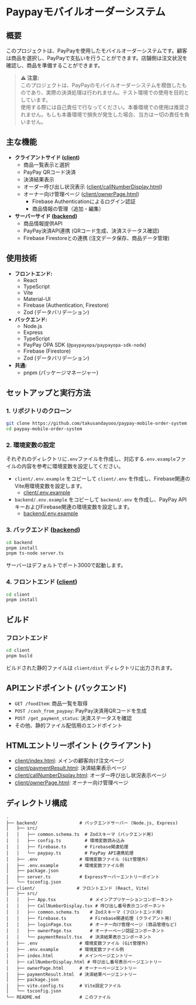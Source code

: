 # Paypayモバイルオーダーシステム

## 概要

このプロジェクトは、PayPayを使用したモバイルオーダーシステムです。顧客は商品を選択し、PayPayで支払いを行うことができます。店舗側は注文状況を確認し、商品を準備することができます。

> **⚠ 注意:**  
> このプロジェクトは、PayPayのモバイルオーダーシステムを模倣したものであり、実際の決済処理は行われません。テスト環境での使用を目的としています。  
> 使用する際には自己責任で行なってください。本番環境での使用は推奨されません。もしも本番環境で損失が発生した場合、当方は一切の責任を負いません。

## 主な機能

*   **クライアントサイド ([client](./client))**
    *   商品一覧表示と選択
    *   PayPay QRコード決済
    *   決済結果表示
    *   オーダー呼び出し状況表示 ([client/callNumberDisplay.html](client/callNumberDisplay.html))
    *   オーナー向け管理ページ ([client/ownerPage.html](client/ownerPage.html))
        *   Firebase Authenticationによるログイン認証
        *   商品情報の管理（追加・編集）
*   **サーバーサイド ([backend](./backend))**
    *   商品情報提供API
    *   PayPay決済API連携 (QRコード生成、決済ステータス確認)
    *   Firebase Firestoreとの連携 (注文データ保存、商品データ管理)

## 使用技術

*   **フロントエンド:**
    *   React
    *   TypeScript
    *   Vite
    *   Material-UI
    *   Firebase (Authentication, Firestore)
    *   Zod (データバリデーション)
*   **バックエンド:**
    *   Node.js
    *   Express
    *   TypeScript
    *   PayPay OPA SDK (`@paypayopa/paypayopa-sdk-node`)
    *   Firebase (Firestore)
    *   Zod (データバリデーション)
*   **共通:**
    *   pnpm (パッケージマネージャー)

## セットアップと実行方法

### 1. リポジトリのクローン

```bash
git clone https://github.com/takusandayooo/paypay-mobile-order-system
cd paypay-mobile-order-system
```

### 2. 環境変数の設定

それぞれのディレクトリに`.env`ファイルを作成し、対応する`.env.example`ファイルの内容を参考に環境変数を設定してください。

*   `client/.env.example` をコピーして `client/.env` を作成し、Firebase関連のVite用環境変数を設定します。
    *   [client/.env.example](client/.env.example)
*   `backend/.env.example` をコピーして `backend/.env` を作成し、PayPay APIキーおよびFirebase関連の環境変数を設定します。
    *   [backend/.env.example](backend/.env.example)

### 3. バックエンド ([backend](./backend))

```bash
cd backend
pnpm install
pnpm ts-node server.ts
```
サーバーはデフォルトでポート3000で起動します。

### 4. フロントエンド ([client](./client))

```bash
cd client
pnpm install
```


## ビルド

### フロントエンド

```bash
cd client
pnpm build
```
ビルドされた静的ファイルは `client/dist` ディレクトリに出力されます。

## APIエンドポイント (バックエンド)

*   `GET /foodItem`: 商品一覧を取得
*   `POST /cash_from_paypay`: PayPay決済用QRコードを生成
*   `POST /get_payment_status`: 決済ステータスを確認
*   その他、静的ファイル配信用のエンドポイント

## HTMLエントリーポイント (クライアント)

*   [client/index.html](client/index.html): メインの顧客向け注文ページ
*   [client/paymentResult.html](client/paymentResult.html): 決済結果表示ページ
*   [client/callNumberDisplay.html](client/callNumberDisplay.html): オーダー呼び出し状況表示ページ
*   [client/ownerPage.html](client/ownerPage.html): オーナー向け管理ページ

## ディレクトリ構成

```
.
├── backend/                # バックエンドサーバー (Node.js, Express)
│   ├── src/
│   │   ├── common.schema.ts  # Zodスキーマ (バックエンド用)
│   │   ├── config.ts         # 環境変数読み込み
│   │   ├── firebase.ts       # Firebase関連処理
│   │   └── paypay.ts         # PayPay API連携処理
│   ├── .env                # 環境変数ファイル (Git管理外)
│   ├── .env.example        # 環境変数ファイル例
│   ├── package.json
│   ├── server.ts           # Expressサーバーエントリーポイント
│   └── tsconfig.json
├── client/                # フロントエンド (React, Vite)
│   ├── src/
│   │   ├── App.tsx             # メインアプリケーションコンポーネント
│   │   ├── CallNumberDisplay.tsx # 呼び出し番号表示コンポーネント
│   │   ├── common.schema.ts    # Zodスキーマ (フロントエンド用)
│   │   ├── firebase.ts         # Firebase関連処理 (クライアント用)
│   │   ├── loginPage.tsx       # オーナー向け管理ページ (商品管理など)
│   │   ├── ownerPage.tsx       # オーナーページ認証コンポーネント
│   │   └── paymentResult.tsx   # 決済結果表示コンポーネント
│   ├── .env                # 環境変数ファイル (Git管理外)
│   ├── .env.example        # 環境変数ファイル例
│   ├── index.html          # メインページエントリー
│   ├── callNumberDisplay.html # 呼び出し番号表示ページエントリー
│   ├── ownerPage.html      # オーナーページエントリー
│   ├── paymentResult.html  # 決済結果ページエントリー
│   ├── package.json
│   ├── vite.config.ts      # Vite設定ファイル
│   └── tsconfig.json
└── README.md               # このファイル
```